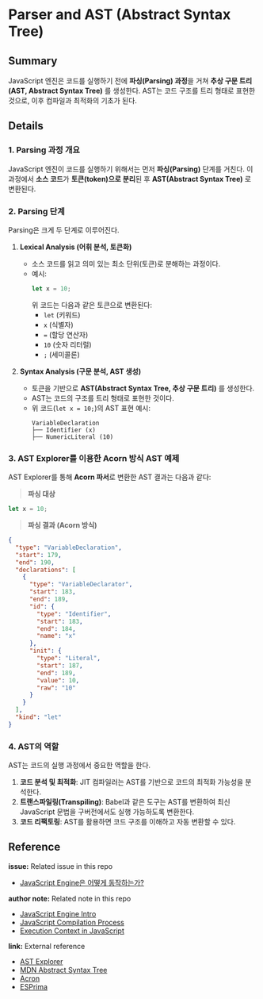 # Parser and AST (Abstract Syntax Tree)

## Summary

JavaScript 엔진은 코드를 실행하기 전에 **파싱(Parsing) 과정**을 거쳐 **추상 구문 트리(AST, Abstract Syntax Tree)** 를 생성한다. AST는 코드 구조를 트리 형태로 표현한 것으로, 이후 컴파일과 최적화의 기초가 된다.

## Details

### 1. Parsing 과정 개요

JavaScript 엔진이 코드를 실행하기 위해서는 먼저 **파싱(Parsing)** 단계를 거친다. 이 과정에서 **소스 코드**가 **토큰(token)으로 분리**된 후 **AST(Abstract Syntax Tree)** 로 변환된다.

### 2. Parsing 단계

Parsing은 크게 두 단계로 이루어진다.

1. **Lexical Analysis (어휘 분석, 토큰화)**
   - 소스 코드를 읽고 의미 있는 최소 단위(토큰)로 분해하는 과정이다.
   - 예시:
     ```js
     let x = 10;
     ```
     위 코드는 다음과 같은 토큰으로 변환된다:
     - `let` (키워드)
     - `x` (식별자)
     - `=` (할당 연산자)
     - `10` (숫자 리터럴)
     - `;` (세미콜론)

2. **Syntax Analysis (구문 분석, AST 생성)**
   - 토큰을 기반으로 **AST(Abstract Syntax Tree, 추상 구문 트리)** 를 생성한다.
   - AST는 코드의 구조를 트리 형태로 표현한 것이다.
   - 위 코드(`let x = 10;`)의 AST 표현 예시:
     ```
     VariableDeclaration
     ├── Identifier (x)
     ├── NumericLiteral (10)
     ```

### 3. AST Explorer를 이용한 Acorn 방식 AST 예제

AST Explorer를 통해 **Acorn 파서**로 변환한 AST 결과는 다음과 같다:

> **파싱 대상**

```js
let x = 10;
```

> **파싱 결과 (Acorn 방식)**

```json
{
  "type": "VariableDeclaration",
  "start": 179,
  "end": 190,
  "declarations": [
    {
      "type": "VariableDeclarator",
      "start": 183,
      "end": 189,
      "id": {
        "type": "Identifier",
        "start": 183,
        "end": 184,
        "name": "x"
      },
      "init": {
        "type": "Literal",
        "start": 187,
        "end": 189,
        "value": 10,
        "raw": "10"
      }
    }
  ],
  "kind": "let"
}
```

### 4. AST의 역할

AST는 코드의 실행 과정에서 중요한 역할을 한다.

1. **코드 분석 및 최적화**: JIT 컴파일러는 AST를 기반으로 코드의 최적화 가능성을 분석한다.
2. **트랜스파일링(Transpiling)**: Babel과 같은 도구는 AST를 변환하여 최신 JavaScript 문법을 구버전에서도 실행 가능하도록 변환한다.
3. **코드 리팩토링**: AST를 활용하면 코드 구조를 이해하고 자동 변환할 수 있다.

## Reference

**issue:** Related issue in this repo

- [JavaScript Engine은 어떻게 동작하는가?](https://github.com/luke0408/TIL/issues/1)

**author note:** Related note in this repo

- [JavaScript Engine Intro](./Introduction_to_JavaScript_Engine.md)
- [JavaScript Compilation Process](./JavaScript_Compilation_Process.md)
- [Execution Context in JavaScript](./Execution_Context.md)

**link:** External reference

- [AST Explorer](https://astexplorer.net)
- [MDN Abstract Syntax Tree](https://developer.mozilla.org/en-US/docs/Glossary/Abstract_Syntax_Tree)
- [Acron](https://github.com/acornjs/acorn)
- [ESPrima](https://esprima.org/)
